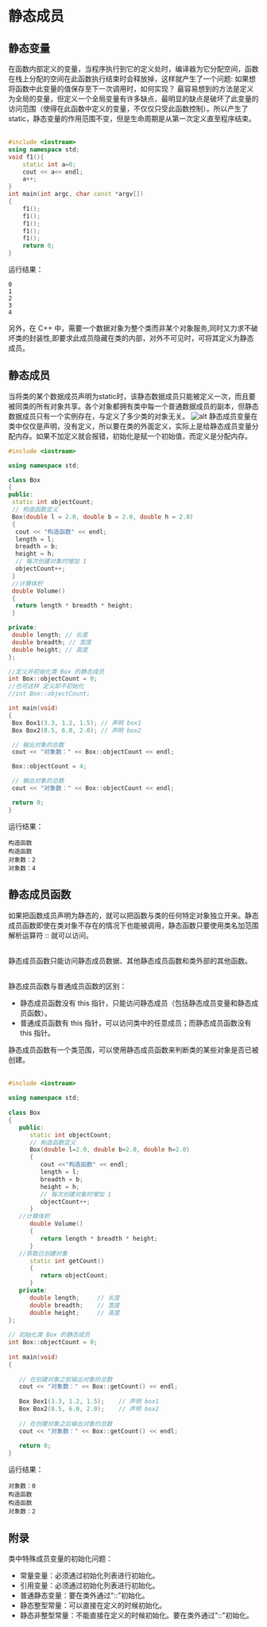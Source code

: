 # 静态成员

## 静态变量

在函数内部定义的变量，当程序执行到它的定义处时，编译器为它分配空间，函数在栈上分配的空间在此函数执行结束时会释放掉，这样就产生了一个问题: 如果想将函数中此变量的值保存至下一次调用时，如何实现？ 最容易想到的方法是定义为全局的变量，但定义一个全局变量有许多缺点，最明显的缺点是破坏了此变量的访问范围（使得在此函数中定义的变量，不仅仅只受此函数控制）。所以产生了static，静态变量的作用范围不变，但是生命周期是从第一次定义直至程序结束。<br><br>

```c++
#include <iostream>
using namespace std;
void f1(){
    static int a=0;
    cout << a<< endl;
    a++;
}
int main(int argc, char const *argv[])
{
    f1();
    f1();
    f1();
    f1();
    f1();
    return 0;
}
```

运行结果：

```shell
0
1
2
3
4
```

另外，在 C++ 中，需要一个数据对象为整个类而非某个对象服务,同时又力求不破坏类的封装性,即要求此成员隐藏在类的内部，对外不可见时，可将其定义为静态成员。

## 静态成员

当将类的某个数据成员声明为static时，该静态数据成员只能被定义一次，而且要被同类的所有对象共享。各个对象都拥有类中每一个普通数据成员的副本，但静态数据成员只有一个实例存在，与定义了多少类的对象无关。
![alt](./IMG/静态成员_1.png)
静态成员变量在类中仅仅是声明，没有定义，所以要在类的外面定义，实际上是给静态成员变量分配内存。如果不加定义就会报错，初始化是赋一个初始值，而定义是分配内存。

```c++
#include <iostream>

using namespace std;

class Box
{
public:
 static int objectCount;
 // 构造函数定义
 Box(double l = 2.0, double b = 2.0, double h = 2.0)
 {
  cout << "构造函数" << endl;
  length = l;
  breadth = b;
  height = h;
  // 每次创建对象时增加 1
  objectCount++;
 }
 //计算体积
 double Volume()
 {
  return length * breadth * height;
 }

private:
 double length; // 长度
 double breadth; // 宽度
 double height; // 高度
};

//定义并初始化类 Box 的静态成员
int Box::objectCount = 0;
//也可这样 定义却不初始化
//int Box::objectCount;

int main(void)
{
 Box Box1(3.3, 1.2, 1.5); // 声明 box1
 Box Box2(8.5, 6.0, 2.0); // 声明 box2

 // 输出对象的总数
 cout << "对象数：" << Box::objectCount << endl;

 Box::objectCount = 4;

 // 输出对象的总数
 cout << "对象数：" << Box::objectCount << endl;

 return 0;
}
```

运行结果：

```shell
构造函数
构造函数
对象数：2
对象数：4
```

## 静态成员函数

如果把函数成员声明为静态的，就可以把函数与类的任何特定对象独立开来。静态成员函数即使在类对象不存在的情况下也能被调用，静态函数只要使用类名加范围解析运算符 :: 就可以访问。<br><br>

静态成员函数只能访问静态成员数据、其他静态成员函数和类外部的其他函数。<br><br>

静态成员函数与普通成员函数的区别：

- 静态成员函数没有 this 指针，只能访问静态成员（包括静态成员变量和静态成员函数）。
- 普通成员函数有 this 指针，可以访问类中的任意成员；而静态成员函数没有 this 指针。

静态成员函数有一个类范围，可以使用静态成员函数来判断类的某些对象是否已被创建。<br><br>

```c++
#include <iostream>
 
using namespace std;
 
class Box
{
   public:
      static int objectCount;
      // 构造函数定义
      Box(double l=2.0, double b=2.0, double h=2.0)
      {
         cout <<"构造函数" << endl;
         length = l;
         breadth = b;
         height = h;
         // 每次创建对象时增加 1
         objectCount++;
      }
   //计算体积
      double Volume()
      {
         return length * breadth * height;
      }
   //获取已创建对象
      static int getCount()
      {
         return objectCount;
      }
   private:
      double length;     // 长度
      double breadth;    // 宽度
      double height;     // 高度
};
 
// 初始化类 Box 的静态成员
int Box::objectCount = 0;
 
int main(void)
{
  
   // 在创建对象之前输出对象的总数
   cout << "对象数：" << Box::getCount() << endl;
 
   Box Box1(3.3, 1.2, 1.5);    // 声明 box1
   Box Box2(8.5, 6.0, 2.0);    // 声明 box2
 
   // 在创建对象之后输出对象的总数
   cout << "对象数：" << Box::getCount() << endl;
 
   return 0;
}
```

运行结果：

```shell
对象数：0
构造函数
构造函数
对象数：2
```

## 附录

类中特殊成员变量的初始化问题：

- 常量变量：必须通过初始化列表进行初始化。
- 引用变量：必须通过初始化列表进行初始化。
- 普通静态变量：要在类外通过"::"初始化。
- 静态整型常量：可以直接在定义的时候初始化。
- 静态非整型常量：不能直接在定义的时候初始化。要在类外通过"::"初始化。
